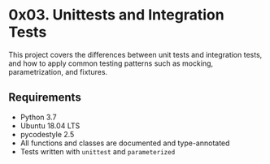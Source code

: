 # 0x03. Unittests and Integration Tests

This project covers the differences between unit tests and integration tests, and how to apply common testing patterns such as mocking, parametrization, and fixtures.

## Requirements
- Python 3.7
- Ubuntu 18.04 LTS
- pycodestyle 2.5
- All functions and classes are documented and type-annotated
- Tests written with `unittest` and `parameterized`

